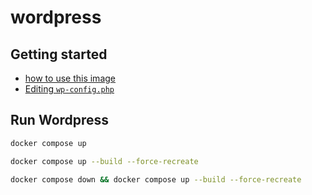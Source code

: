 # wordpress



## Getting started
- [how to use this image](https://github.com/bitnami/containers/tree/main/bitnami/wordpress#how-to-use-this-image)
- [Editing `wp-config.php`](https://developer.wordpress.org/advanced-administration/wordpress/wp-config/)


## Run Wordpress
```bash
docker compose up

docker compose up --build --force-recreate

docker compose down && docker compose up --build --force-recreate
```
